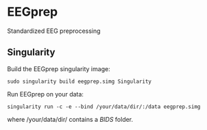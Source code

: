 # EEGprep
Standardized EEG preprocessing


## Singularity

Build the EEGprep singularity image:
```
sudo singularity build eegprep.simg Singularity
```

Run EEGprep on your data:
```
singularity run -c -e --bind /your/data/dir/:/data eegprep.simg
```
where /your/data/dir/ contains a *BIDS* folder.

